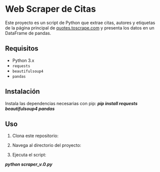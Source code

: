 # Web Scraper de Citas

Este proyecto es un script de Python que extrae citas, autores y etiquetas de la página principal de [quotes.toscrape.com](http://quotes.toscrape.com/) y presenta los datos en un DataFrame de pandas.

## Requisitos

-  Python 3.x
- `requests`
- `beautifulsoup4`
- `pandas`

## Instalación

Instala las dependencias necesarias con pip:
***pip install requests beautifulsoup4 pandas***

## Uso

1. Clona este repositorio:

2. Navega al directorio del proyecto:

3. Ejecuta el script:

***python scraper_v.0.py***

